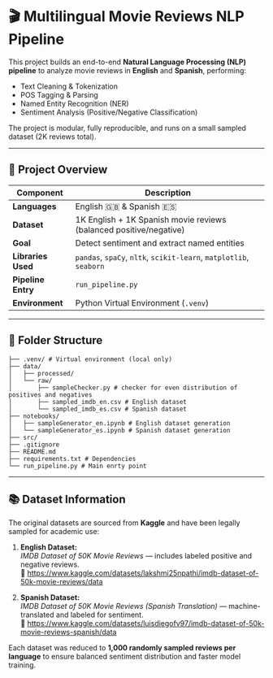 # 🎬 Multilingual Movie Reviews NLP Pipeline

This project builds an end-to-end **Natural Language Processing (NLP) pipeline** to analyze movie reviews in **English** and **Spanish**, performing:
- Text Cleaning & Tokenization  
- POS Tagging & Parsing  
- Named Entity Recognition (NER)  
- Sentiment Analysis (Positive/Negative Classification)

The project is modular, fully reproducible, and runs on a small sampled dataset (2K reviews total).

---

## 🧠 Project Overview

| Component | Description |
|------------|--------------|
| **Languages** | English 🇬🇧 & Spanish 🇪🇸 |
| **Dataset** | 1K English + 1K Spanish movie reviews (balanced positive/negative) |
| **Goal** | Detect sentiment and extract named entities |
| **Libraries Used** | `pandas`, `spaCy`, `nltk`, `scikit-learn`, `matplotlib`, `seaborn` |
| **Pipeline Entry** | `run_pipeline.py` |
| **Environment** | Python Virtual Environment (`.venv`) |

---

## 🧩 Folder Structure

```
├── .venv/ # Virtual environment (local only)
├── data/
│   ├── processed/
│   └── raw/
│       ├── sampleChecker.py # checker for even distribution of positives and negatives
│       ├── sampled_imdb_en.csv # English dataset
│       └── sampled_imdb_es.csv # Spanish dataset
├── notebooks/
│   ├── sampleGenerator_en.ipynb # English dataset generation
│   └── sampleGenerator_es.ipynb # Spanish dataset generation
├── src/
├── .gitignore
├── README.md
├── requirements.txt # Dependencies
└── run_pipeline.py # Main enrty point
```
---

## 📚 Dataset Information

The original datasets are sourced from **Kaggle** and have been legally sampled for academic use:

1. **English Dataset:**  
   *IMDB Dataset of 50K Movie Reviews* — includes labeled positive and negative reviews.  
   🔗 https://www.kaggle.com/datasets/lakshmi25npathi/imdb-dataset-of-50k-movie-reviews/data

2. **Spanish Dataset:**  
   *IMDB Dataset of 50K Movie Reviews (Spanish Translation)* — machine-translated and labeled for sentiment.  
   🔗 https://www.kaggle.com/datasets/luisdiegofv97/imdb-dataset-of-50k-movie-reviews-spanish/data

Each dataset was reduced to **1,000 randomly sampled reviews per language** to ensure balanced sentiment distribution and faster model training.
